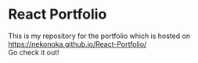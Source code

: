 # React Portfolio

This is my repository for the portfolio which is hosted on https://nekonoka.github.io/React-Portfolio/ \
Go check it out!
